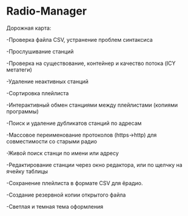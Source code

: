 # Radio-Manager

Дорожная карта:

-Проверка файла CSV, устранение проблем синтаксиса

-Прослушивание станций

-Проверка на существование, контейнер и качество потока (ICY метатеги)

-Удаление неактивных станций

-Сортировка плейлиста

-Интерактивный обмен станциями между плейлистами (копиями программы)

-Поиск и удаление дубликатов станций по адресам

-Массовое переименование протоколов (https->http) для совместимости со старыми радио

-Живой поиск станци по имени или адресу

-Редактирование станции через окно редактора, или по щелчку на ячейку таблицы

-Сохранение плейлиста в формате CSV для ёрадио.

-Создание резервной копии открытого файла

-Светлая и темная тема оформления
